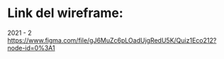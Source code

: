 # Link del wireframe:
2021 - 2 https://www.figma.com/file/gJ6MuZc6pLOadUjgRedU5K/Quiz1Eco212?node-id=0%3A1
